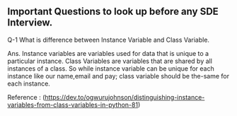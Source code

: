 ## Important Questions to look up before any SDE Interview.

Q-1 What is difference between Instance Variable and Class Variable.

Ans. Instance variables are variables used for data that is unique to a particular instance. 
Class Variables are variables that are shared by all instances of a class. So while instance variable can be unique for each instance like our name,email and pay; class variable should be the-same for each instance.

Reference : (https://dev.to/ogwurujohnson/distinguishing-instance-variables-from-class-variables-in-python-81)

